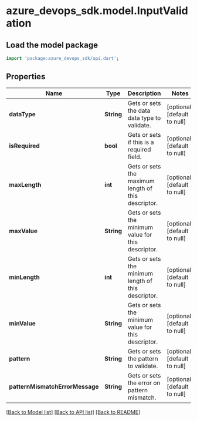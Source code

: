 # azure_devops_sdk.model.InputValidation

## Load the model package
```dart
import 'package:azure_devops_sdk/api.dart';
```

## Properties
Name | Type | Description | Notes
------------ | ------------- | ------------- | -------------
**dataType** | **String** | Gets or sets the data data type to validate. | [optional] [default to null]
**isRequired** | **bool** | Gets or sets if this is a required field. | [optional] [default to null]
**maxLength** | **int** | Gets or sets the maximum length of this descriptor. | [optional] [default to null]
**maxValue** | **String** | Gets or sets the minimum value for this descriptor. | [optional] [default to null]
**minLength** | **int** | Gets or sets the minimum length of this descriptor. | [optional] [default to null]
**minValue** | **String** | Gets or sets the minimum value for this descriptor. | [optional] [default to null]
**pattern** | **String** | Gets or sets the pattern to validate. | [optional] [default to null]
**patternMismatchErrorMessage** | **String** | Gets or sets the error on pattern mismatch. | [optional] [default to null]

[[Back to Model list]](../README.md#documentation-for-models) [[Back to API list]](../README.md#documentation-for-api-endpoints) [[Back to README]](../README.md)


